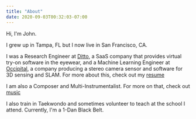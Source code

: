 ```yaml
---
title: "About"
date: 2020-09-03T00:32:03-07:00
---
```


Hi, I'm John.

I grew up in Tampa, FL but I now live in San Francisco, CA.

I was a Research Engineer at [Ditto](https://ditto.com/), a SaaS company that provides virtual try-on software in the eyewear, and a Machine Learning Engineer at [Occipital](https://occipital.com/), a company producing a stereo camera sensor and software for 3D sensing and SLAM. For more about this, check out my [resume](/resume)

I am also a Composer and Multi-Instrumentalist. For more on that, check out [music](/music)

I also train in Taekwondo and sometimes volunteer to teach at the school I attend. Currently, I'm a 1-Dan Black Belt.